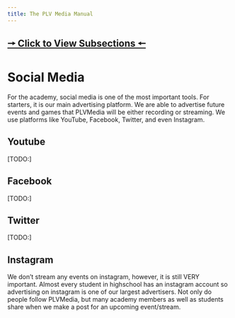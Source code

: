 ```yaml
---
title: The PLV Media Manual
---
```


## [🠖 Click to View Subsections 🠔](headers-h.fp38ucw54tqq)

Social Media
============

For the academy, social media is one of the most important tools. For starters, it is our main advertising platform. We are able to advertise future events and games that PLVMedia will be either recording or streaming. We use platforms like YouTube, Facebook, Twitter, and even Instagram.

Youtube
-------

\[TODO:\]

Facebook
--------

\[TODO:\]

Twitter
-------

\[TODO:\]

Instagram
---------

We don’t stream any events on instagram, however, it is still VERY important. Almost every student in highschool has an instagram account so advertising on instagram is one of our largest advertisers. Not only do people follow PLVMedia, but many academy members as well as students share when we make a post for an upcoming event/stream.